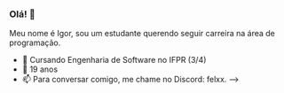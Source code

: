 ### Olá! 👋

Meu nome é Igor, sou um estudante querendo seguir carreira na área de programação.

- 📖  Cursando Engenharia de Software no IFPR (3/4)
- 🌱  19 anos
- 📫  Para conversar comigo, me chame no Discord: felxx.
-->
